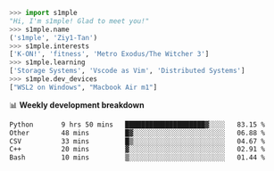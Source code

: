 ```python
>>> import s1mple
"Hi, I'm s1mple! Glad to meet you!"
>>> s1mple.name
('s1mple', 'Ziy1-Tan')
>>> s1mple.interests
['K-ON!', 'fitness', 'Metro Exodus/The Witcher 3']
>>> s1mple.learning
['Storage Systems', 'Vscode as Vim', 'Distributed Systems']
>>> s1mple.dev_devices
["WSL2 on Windows", "Macbook Air m1"]
```
📊 **Weekly development breakdown**
<!--START_SECTION:waka-->

```txt
Python       9 hrs 50 mins   ████████████████████▓░░░░   83.15 %
Other        48 mins         █▓░░░░░░░░░░░░░░░░░░░░░░░   06.88 %
CSV          33 mins         █▒░░░░░░░░░░░░░░░░░░░░░░░   04.67 %
C++          20 mins         ▓░░░░░░░░░░░░░░░░░░░░░░░░   02.91 %
Bash         10 mins         ▒░░░░░░░░░░░░░░░░░░░░░░░░   01.44 %
```

<!--END_SECTION:waka-->
